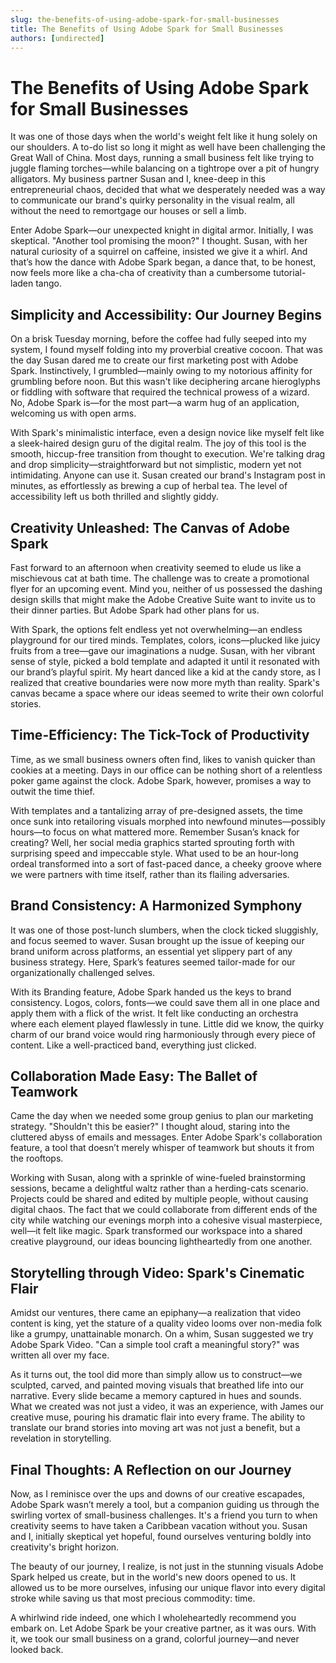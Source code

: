 ```yaml
---
slug: the-benefits-of-using-adobe-spark-for-small-businesses
title: The Benefits of Using Adobe Spark for Small Businesses
authors: [undirected]
---
```



# The Benefits of Using Adobe Spark for Small Businesses

It was one of those days when the world's weight felt like it hung solely on our shoulders. A to-do list so long it might as well have been challenging the Great Wall of China. Most days, running a small business felt like trying to juggle flaming torches—while balancing on a tightrope over a pit of hungry alligators. My business partner Susan and I, knee-deep in this entrepreneurial chaos, decided that what we desperately needed was a way to communicate our brand's quirky personality in the visual realm, all without the need to remortgage our houses or sell a limb.

Enter Adobe Spark—our unexpected knight in digital armor. Initially, I was skeptical. "Another tool promising the moon?" I thought. Susan, with her natural curiosity of a squirrel on caffeine, insisted we give it a whirl. And that’s how the dance with Adobe Spark began, a dance that, to be honest, now feels more like a cha-cha of creativity than a cumbersome tutorial-laden tango.

## Simplicity and Accessibility: Our Journey Begins

On a brisk Tuesday morning, before the coffee had fully seeped into my system, I found myself folding into my proverbial creative cocoon. That was the day Susan dared me to create our first marketing post with Adobe Spark. Instinctively, I grumbled—mainly owing to my notorious affinity for grumbling before noon. But this wasn't like deciphering arcane hieroglyphs or fiddling with software that required the technical prowess of a wizard. No, Adobe Spark is—for the most part—a warm hug of an application, welcoming us with open arms.

With Spark's minimalistic interface, even a design novice like myself felt like a sleek-haired design guru of the digital realm. The joy of this tool is the smooth, hiccup-free transition from thought to execution. We're talking drag and drop simplicity—straightforward but not simplistic, modern yet not intimidating. Anyone can use it. Susan created our brand's Instagram post in minutes, as effortlessly as brewing a cup of herbal tea. The level of accessibility left us both thrilled and slightly giddy.

## Creativity Unleashed: The Canvas of Adobe Spark

Fast forward to an afternoon when creativity seemed to elude us like a mischievous cat at bath time. The challenge was to create a promotional flyer for an upcoming event. Mind you, neither of us possessed the dashing design skills that might make the Adobe Creative Suite want to invite us to their dinner parties. But Adobe Spark had other plans for us.

With Spark, the options felt endless yet not overwhelming—an endless playground for our tired minds. Templates, colors, icons—plucked like juicy fruits from a tree—gave our imaginations a nudge. Susan, with her vibrant sense of style, picked a bold template and adapted it until it resonated with our brand’s playful spirit. My heart danced like a kid at the candy store, as I realized that creative boundaries were now more myth than reality. Spark's canvas became a space where our ideas seemed to write their own colorful stories.

## Time-Efficiency: The Tick-Tock of Productivity

Time, as we small business owners often find, likes to vanish quicker than cookies at a meeting. Days in our office can be nothing short of a relentless poker game against the clock. Adobe Spark, however, promises a way to outwit the time thief. 

With templates and a tantalizing array of pre-designed assets, the time once sunk into retailoring visuals morphed into newfound minutes—possibly hours—to focus on what mattered more. Remember Susan’s knack for creating? Well, her social media graphics started sprouting forth with surprising speed and impeccable style. What used to be an hour-long ordeal transformed into a sort of fast-paced dance, a cheeky groove where we were partners with time itself, rather than its flailing adversaries.

## Brand Consistency: A Harmonized Symphony

It was one of those post-lunch slumbers, when the clock ticked sluggishly, and focus seemed to waver. Susan brought up the issue of keeping our brand uniform across platforms, an essential yet slippery part of any business strategy. Here, Spark’s features seemed tailor-made for our organizationally challenged selves.

With its Branding feature, Adobe Spark handed us the keys to brand consistency. Logos, colors, fonts—we could save them all in one place and apply them with a flick of the wrist. It felt like conducting an orchestra where each element played flawlessly in tune. Little did we know, the quirky charm of our brand voice would ring harmoniously through every piece of content. Like a well-practiced band, everything just clicked.

## Collaboration Made Easy: The Ballet of Teamwork

Came the day when we needed some group genius to plan our marketing strategy. "Shouldn't this be easier?" I thought aloud, staring into the cluttered abyss of emails and messages. Enter Adobe Spark's collaboration feature, a tool that doesn’t merely whisper of teamwork but shouts it from the rooftops.

Working with Susan, along with a sprinkle of wine-fueled brainstorming sessions, became a delightful waltz rather than a herding-cats scenario. Projects could be shared and edited by multiple people, without causing digital chaos. The fact that we could collaborate from different ends of the city while watching our evenings morph into a cohesive visual masterpiece, well—it felt like magic. Spark transformed our workspace into a shared creative playground, our ideas bouncing lightheartedly from one another.

## Storytelling through Video: Spark's Cinematic Flair

Amidst our ventures, there came an epiphany—a realization that video content is king, yet the stature of a quality video looms over non-media folk like a grumpy, unattainable monarch. On a whim, Susan suggested we try Adobe Spark Video. "Can a simple tool craft a meaningful story?" was written all over my face.

As it turns out, the tool did more than simply allow us to construct—we sculpted, carved, and painted moving visuals that breathed life into our narrative. Every slide became a memory captured in hues and sounds. What we created was not just a video, it was an experience, with James our creative muse, pouring his dramatic flair into every frame. The ability to translate our brand stories into moving art was not just a benefit, but a revelation in storytelling.

## Final Thoughts: A Reflection on our Journey

Now, as I reminisce over the ups and downs of our creative escapades, Adobe Spark wasn’t merely a tool, but a companion guiding us through the swirling vortex of small-business challenges. It's a friend you turn to when creativity seems to have taken a Caribbean vacation without you. Susan and I, initially skeptical yet hopeful, found ourselves venturing boldly into creativity's bright horizon.

The beauty of our journey, I realize, is not just in the stunning visuals Adobe Spark helped us create, but in the world's new doors opened to us. It allowed us to be more ourselves, infusing our unique flavor into every digital stroke while saving us that most precious commodity: time.

A whirlwind ride indeed, one which I wholeheartedly recommend you embark on. Let Adobe Spark be your creative partner, as it was ours. With it, we took our small business on a grand, colorful journey—and never looked back.